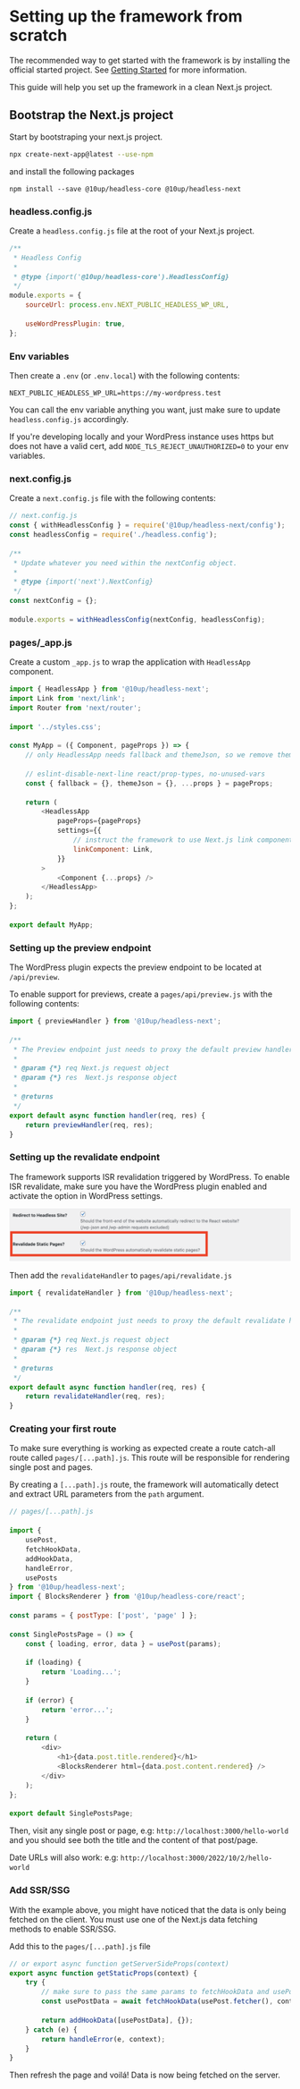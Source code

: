 # Setting up the framework from scratch

The recommended way to get started with the framework is by installing the official started project. See [Getting Started](/docs) for more information.

This guide will help you set up the framework in a clean Next.js project.

## Bootstrap the Next.js project

Start by bootstraping your next.js project.

```bash
npx create-next-app@latest --use-npm
```

and install the following packages

```
npm install --save @10up/headless-core @10up/headless-next
```

### headless.config.js

Create a `headless.config.js` file at the root of your Next.js project.

```js
/**
 * Headless Config
 *
 * @type {import('@10up/headless-core').HeadlessConfig}
 */
module.exports = {
	sourceUrl: process.env.NEXT_PUBLIC_HEADLESS_WP_URL,

	useWordPressPlugin: true,
};
```

### Env variables

Then create a `.env` (or `.env.local`) with the following contents:

```
NEXT_PUBLIC_HEADLESS_WP_URL=https://my-wordpress.test
```

You can call the env variable anything you want, just make sure to update `headless.config.js` accordingly.

If you're developing locally and your WordPress instance uses https but does not have a valid cert, add `NODE_TLS_REJECT_UNAUTHORIZED=0` to your env variables.

### next.config.js

Create a `next.config.js` file with the following contents:

```js
// next.config.js
const { withHeadlessConfig } = require('@10up/headless-next/config');
const headlessConfig = require('./headless.config');

/**
 * Update whatever you need within the nextConfig object.
 *
 * @type {import('next').NextConfig}
 */
const nextConfig = {};

module.exports = withHeadlessConfig(nextConfig, headlessConfig);
```

### pages/_app.js

Create a custom `_app.js` to wrap the application with `HeadlessApp` component.

```js
import { HeadlessApp } from '@10up/headless-next';
import Link from 'next/link';
import Router from 'next/router';

import '../styles.css';

const MyApp = ({ Component, pageProps }) => {
    // only HeadlessApp needs fallback and themeJson, so we remove them from the props we pass down to the pages

	// eslint-disable-next-line react/prop-types, no-unused-vars
	const { fallback = {}, themeJson = {}, ...props } = pageProps;

	return (
		<HeadlessApp
			pageProps={pageProps}
			settings={{
                // instruct the framework to use Next.js link component or your own version
				linkComponent: Link,
			}}
		>
			<Component {...props} />
		</HeadlessApp>
	);
};

export default MyApp;
```

### Setting up the preview endpoint

The WordPress plugin expects the preview endpoint to be located at `/api/preview`.

To enable support for previews, create a `pages/api/preview.js` with the following contents:

```js
import { previewHandler } from '@10up/headless-next';

/**
 * The Preview endpoint just needs to proxy the default preview handler
 *
 * @param {*} req Next.js request object
 * @param {*} res  Next.js response object
 *
 * @returns
 */
export default async function handler(req, res) {
	return previewHandler(req, res);
}
```

### Setting up the revalidate endpoint

The framework supports ISR revalidation triggered by WordPress. To enable ISR revalidate, make sure you have the WordPress plugin enabled and activate the option in WordPress settings.

![ISR Option](../../static/img/revalidate-option.png)

Then add the `revalidateHandler` to `pages/api/revalidate.js`

```js
import { revalidateHandler } from '@10up/headless-next';

/**
 * The revalidate endpoint just needs to proxy the default revalidate handler
 *
 * @param {*} req Next.js request object
 * @param {*} res  Next.js response object
 *
 * @returns
 */
export default async function handler(req, res) {
	return revalidateHandler(req, res);
}
```

### Creating your first route

To make sure everything is working as expected create a route catch-all route called `pages/[...path].js`. This route will be responsible for rendering single post and pages.

By creating a `[...path].js` route, the framework will automatically detect and extract URL parameters from the `path` argument.

```js
// pages/[...path].js

import {
	usePost,
	fetchHookData,
	addHookData,
	handleError,
	usePosts
} from '@10up/headless-next';
import { BlocksRenderer } from '@10up/headless-core/react';

const params = { postType: ['post', 'page' ] };

const SinglePostsPage = () => {
	const { loading, error, data } = usePost(params);

	if (loading) {
		return 'Loading...';
	}

	if (error) {
		return 'error...';
	}

	return (
		<div>
			<h1>{data.post.title.rendered}</h1>
            <BlocksRenderer html={data.post.content.rendered} />
		</div>
	);
};

export default SinglePostsPage;
```

Then, visit any single post or page, e.g: `http://localhost:3000/hello-world` and you should see both the title and the content of that post/page.

Date URLs will also work: e.g: `http://localhost:3000/2022/10/2/hello-world`

### Add SSR/SSG

With the example above, you might have noticed that the data is only being fetched on the client. You must use one of the Next.js data fetching methods to enable SSR/SSG.

Add this to the `pages/[...path].js` file

```js
// or export async function getServerSideProps(context)
export async function getStaticProps(context) {
	try {
        // make sure to pass the same params to fetchHookData and usePost
        const usePostData = await fetchHookData(usePost.fetcher(), context, { params });

		return addHookData([usePostData], {});
	} catch (e) {
		return handleError(e, context);
	}
}
```

Then refresh the page and voilá! Data is now being fetched on the server.
